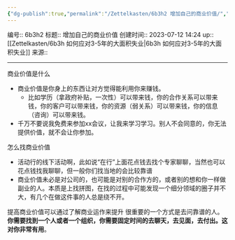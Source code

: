 ```yaml
---
{"dg-publish":true,"permalink":"/Zettelkasten/6b3h2 增加自己的商业价值/","dgPassFrontmatter":true}
---
```


编号:: 6b3h2
标题:: 增加自己的商业价值
创建时间:: 2023-07-12 14:24
up:: [[Zettelkasten/6b3h 如何应对3-5年的大面积失业\|6b3h 如何应对3-5年的大面积失业]]
来源:: 

---
商业价值是什么
- 商业价值是你身上的东西让对方觉得能利用你来赚钱。
	- 比如学历（拿政府补贴，一次性）可以带来钱，你的合作关系可以带来钱，你的客户可以带来钱，你的资源（弱关系）可以带来钱，你的信息（咨询）可以带来钱。
- 千万不要说我免费来参加xx会议，让我来学习学习。别人不会同意的，你无法提供价值，就不会让你参加。

怎么找商业价值
- 活动行的线下活动啊，此如说“在行”上面花点钱去找个专家聊聊，当然也可以花点钱找我聊聊，但一般你们找当地的会比较靠谱
- 商业价值未必是对公司的，也可能是对别的合作方的，或者别的想和你一样做副业的人。本质是上找拼图，在找的过程中可能发现一个细分领域的圈子并不大，有几个在做这件事的人总是绕不开。

提高商业价值可以通过了解商业运作来提升
很重要的一个方式是去问靠谱的人。**你需要找到一个人或者一个组织，你需要固定时间的去聊天，去见面，去付出。这对你非常有用**。